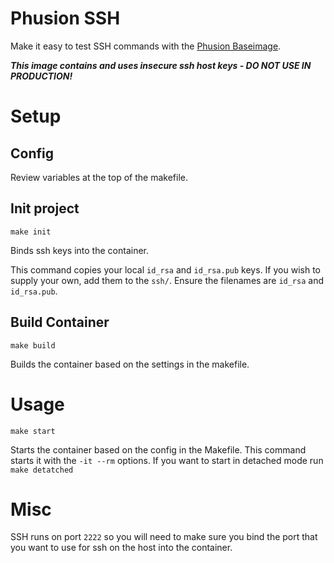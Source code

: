 # Phusion SSH

Make it easy to test SSH commands with the [Phusion Baseimage](https://github.com/phusion/baseimage-docker).

***This image contains and uses insecure ssh host keys - DO NOT USE IN PRODUCTION!***

# Setup
## Config
Review variables at the top of the makefile.

## Init project
`make init`

Binds ssh keys into the container. 

This command copies your local `id_rsa` and `id_rsa.pub` keys. If you wish to supply your own, add them to the `ssh/`. Ensure the filenames are `id_rsa` and `id_rsa.pub`.

## Build Container
`make build`

Builds the container based on the settings in the makefile.

# Usage
`make start`

Starts the container based on the config in the Makefile. This command starts it with the `-it --rm` options. If you want to start in detached mode run `make detatched`

# Misc
SSH runs on port `2222` so you will need to make sure you bind the port that you want to use for ssh on the host into the container.
